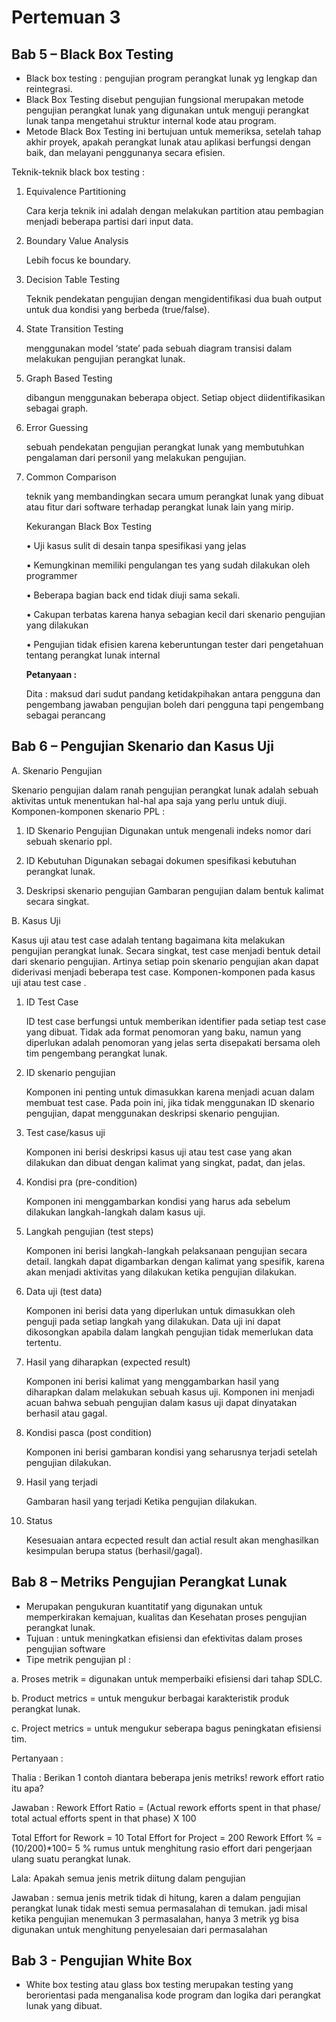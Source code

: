 # Pertemuan 3

## Bab 5 – Black Box Testing

-	Black box testing : pengujian program perangkat lunak yg lengkap dan reintegrasi.
-	Black Box Testing disebut pengujian fungsional merupakan metode pengujian perangkat lunak yang digunakan untuk menguji perangkat lunak tanpa mengetahui struktur internal kode atau program. 
-	Metode Black Box Testing ini bertujuan untuk memeriksa, setelah tahap akhir proyek, apakah perangkat lunak atau aplikasi berfungsi dengan baik, dan melayani penggunanya secara efisien.

Teknik-teknik black box testing :
1.	Equivalence Partitioning

    Cara kerja teknik ini adalah dengan melakukan partition atau pembagian menjadi beberapa partisi dari input data.

2.	Boundary Value Analysis
    
    Lebih focus ke boundary.

3.	Decision Table Testing

    Teknik pendekatan pengujian dengan mengidentifikasi dua buah output untuk dua kondisi yang berbeda (true/false).

4.	State Transition Testing

    menggunakan model ‘state’ pada sebuah diagram transisi dalam melakukan pengujian perangkat lunak.

5.	Graph Based Testing 

    dibangun menggunakan beberapa object. Setiap object diidentifikasikan sebagai graph.

6.	Error Guessing

    sebuah pendekatan pengujian perangkat lunak yang membutuhkan pengalaman dari personil yang melakukan pengujian.

7.	Common Comparison

    teknik yang membandingkan secara umum perangkat lunak yang dibuat atau fitur dari software terhadap perangkat lunak lain yang mirip.

    Kekurangan Black Box Testing

    •	Uji kasus sulit di desain tanpa spesifikasi yang jelas

    •	Kemungkinan memiliki pengulangan tes yang sudah dilakukan oleh programmer

    •	Beberapa bagian back end tidak diuji sama sekali.

    •	Cakupan terbatas karena hanya sebagian kecil dari skenario pengujian yang dilakukan

    •	Pengujian tidak efisien karena keberuntungan tester dari pengetahuan tentang perangkat lunak internal

    **Petanyaan :**

    Dita : maksud dari sudut pandang ketidakpihakan antara pengguna dan pengembang  jawaban pengujian boleh dari pengguna tapi pengembang sebagai perancang


## Bab 6 – Pengujian Skenario dan Kasus Uji

A.	Skenario Pengujian 
    
Skenario pengujian dalam ranah pengujian perangkat lunak adalah sebuah aktivitas untuk menentukan hal-hal apa saja yang perlu untuk diuji. Komponen-komponen skenario PPL :

1.	ID Skenario Pengujian 
Digunakan untuk mengenali indeks nomor dari sebuah skenario ppl.

2.	ID Kebutuhan
Digunakan sebagai dokumen spesifikasi kebutuhan perangkat lunak.

3.	Deskripsi skenario pengujian
Gambaran pengujian dalam bentuk kalimat secara singkat.

B.	Kasus Uji

Kasus uji atau test case adalah tentang bagaimana  kita melakukan pengujian perangkat lunak. Secara singkat, test case menjadi bentuk detail  dari skenario pengujian. Artinya setiap poin skenario pengujian  akan dapat diderivasi menjadi beberapa test case.  Komponen-komponen pada kasus uji atau test case .

1.	ID Test Case

	ID test case berfungsi untuk memberikan identifier pada setiap test case yang dibuat. Tidak ada format penomoran yang baku, namun yang diperlukan adalah penomoran yang jelas serta disepakati  bersama oleh tim pengembang perangkat lunak.
2.	ID skenario pengujian

	Komponen ini penting untuk dimasukkan karena menjadi acuan dalam membuat test case. Pada poin ini, jika tidak menggunakan ID skenario pengujian,  dapat menggunakan deskripsi skenario pengujian.
3.	Test case/kasus uji

	Komponen ini berisi deskripsi kasus uji atau test case yang akan  dilakukan dan dibuat dengan kalimat yang singkat, padat, dan jelas.
4.	Kondisi pra (pre-condition)

	Komponen ini menggambarkan kondisi yang harus ada sebelum dilakukan langkah-langkah dalam kasus uji.
5.	Langkah pengujian (test steps)

	Komponen ini berisi langkah-langkah pelaksanaan pengujian secara detail. langkah dapat digambarkan dengan kalimat yang spesifik, karena akan menjadi aktivitas yang dilakukan ketika pengujian dilakukan.
6.	Data uji (test data)

	Komponen ini berisi data yang diperlukan untuk dimasukkan oleh penguji pada setiap langkah yang dilakukan. Data uji ini dapat dikosongkan apabila dalam langkah pengujian tidak memerlukan data tertentu.
7.	Hasil yang diharapkan (expected result)

	Komponen ini berisi kalimat yang menggambarkan hasil yang diharapkan dalam melakukan sebuah kasus uji. Komponen ini menjadi acuan bahwa sebuah pengujian dalam kasus uji dapat dinyatakan berhasil atau gagal.
8.	Kondisi pasca (post condition)

	Komponen ini berisi gambaran kondisi yang seharusnya terjadi setelah pengujian dilakukan.

9.	Hasil yang terjadi

    Gambaran hasil yang terjadi Ketika pengujian dilakukan.

10.	Status

    Kesesuaian antara ecpected result dan actial result akan menghasilkan kesimpulan berupa status (berhasil/gagal).

## Bab 8 – Metriks Pengujian Perangkat Lunak

-	Merupakan pengukuran kuantitatif yang digunakan untuk memperkirakan kemajuan, kualitas dan Kesehatan proses pengujian perangkat lunak.
-	Tujuan : untuk meningkatkan efisiensi dan efektivitas dalam proses pengujian software
-	Tipe metrik pengujian pl :

a.	Proses metrik = digunakan untuk memperbaiki efisiensi dari tahap SDLC.

b.	Product metrics = untuk mengukur berbagai karakteristik produk perangkat lunak.

c.	Project metrics = untuk mengukur seberapa bagus peningkatan efisiensi tim.

Pertanyaan :

Thalia : Berikan 1 contoh diantara beberapa jenis metriks! rework effort ratio itu apa?

Jawaban : 
Rework Effort Ratio = (Actual rework  efforts spent in that phase/ total actual efforts spent in that phase) X 100

Total Effort for Rework = 10 
Total Effort for Project = 200 
Rework Effort % =(10/200)*100= 5 %
rumus untuk menghitung rasio effort dari pengerjaan ulang suatu perangkat lunak.


Lala:
Apakah semua jenis metrik diitung dalam pengujian

Jawaban : 
semua jenis metrik tidak di hitung, karen a dalam pengujian perangkat lunak tidak mesti semua permasalahan di temukan. jadi misal ketika pengujian menemukan 3 permasalahan, hanya 3 metrik yg bisa digunakan untuk menghitung penyelesaian dari permasalahan

## Bab 3 - Pengujian White Box
-	White box testing atau glass box testing merupakan testing yang berorientasi pada menganalisa kode program dan logika dari perangkat lunak yang dibuat.
